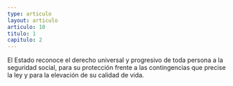```yaml
---
type: articulo
layout: articulo
articulo: 10
titulo: 1
capitulo: 2
---
```

El Estado reconoce el derecho universal y progresivo de toda persona a la seguridad social, para su protección frente a las contingencias que precise la ley y para la elevación de su calidad de vida.
